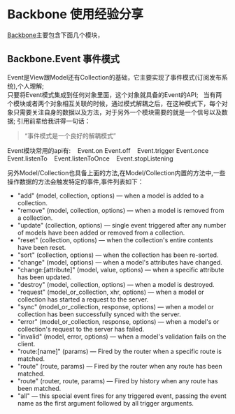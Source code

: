 # Backbone 使用经验分享
[Backbone](http://backbonejs.org/#Events-catalog)主要包含下面几个模块，
## Backbone.Event 事件模式
Event是View跟Model还有Collection的基础，它主要实现了事件模式(订阅发布系统),个人理解;  
只要将Event模式集成到任何对象里面，这个对象就具备的Event的API;   
当有两个模块或者两个对象相互关联的时候，通过模式解耦之后，在这种模式下，每个对象只需要关注自身的数据以及方法，对于另外一个模块需要的就是一个信号以及数据;
引用前辈给我讲得一句话：  
>“事件模式是一个良好的解耦模式”

Event模块常用的api有:
    Event.on
    Event.off
    Event.trigger
    Event.once
    Event.listenTo
    Event.listenToOnce
    Event.stopListening
    
另外Model/Collection也具备上面的方法,在Model/Collection内置的方法中,一些操作数据的方法会触发特定的事件,事件列表如下：
+ "add" (model, collection, options) — when a model is added to a collection.
+ "remove" (model, collection, options) — when a model is removed from a collection.
+ "update" (collection, options) — single event triggered after any number of models have been added or removed from a collection.
+ "reset" (collection, options) — when the collection's entire contents have been reset.
+ "sort" (collection, options) — when the collection has been re-sorted.
+ "change" (model, options) — when a model's attributes have changed.
+ "change:[attribute]" (model, value, options) — when a specific attribute has been updated.
+ "destroy" (model, collection, options) — when a model is destroyed.
+ "request" (model_or_collection, xhr, options) — when a model or collection has started a request to the server.
+ "sync" (model_or_collection, response, options) — when a model or collection has been successfully synced with the server.
+ "error" (model_or_collection, response, options) — when a model's or collection's request to the server has failed.
+ "invalid" (model, error, options) — when a model's validation fails on the client.
+ "route:[name]" (params) — Fired by the router when a specific route is matched.
+ "route" (route, params) — Fired by the router when any route has been matched.
+ "route" (router, route, params) — Fired by history when any route has been matched.
+ "all" — this special event fires for any triggered event, passing the event name as the first argument followed by all trigger arguments.
